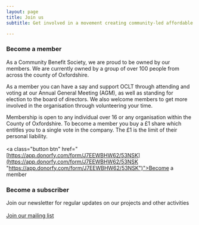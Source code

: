 ```yaml
---
layout: page
title: Join us
subtitle: Get involved in a movement creating community-led affordable homes

---
```


### Become a member

As a Community Benefit Society, we are proud to be owned by our members. We are currently owned by a group of over 100 people from across the county of Oxfordshire.

As a member you can have a say and support OCLT through attending and voting at our Annual General Meeting (AGM), as well as standing for election to the board of directors. We also welcome members to get more involved in the organisation through volunteering your time. 

Membership is open to any individual over 16 or any organisation within the County of Oxfordshire. To become a member you buy a £1 share which entitles you to a single vote in the company. The £1 is the limit of their personal liability.
<br>
<br>
<a class="button btn" href="[https://app.donorfy.com/form/J7EEWBHW62/53NSK](https://app.donorfy.com/form/J7EEWBHW62/53NSK "https://app.donorfy.com/form/J7EEWBHW62/53NSK")">Become a member</a>

### Become a subscriber

Join our newsletter for regular updates on our projects and other activities
<br>
<br>
<a class="button btn" href="https://oclt.us7.list-manage.com/subscribe?u=705f7de83867afe997c4f8eba&id=03a63db2a8" target="_blank">Join our mailing list</a>